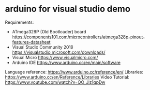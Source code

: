 # arduino for visual studio demo
Requirements:
- ATmega328P (Old Bootloader) board https://components101.com/microcontrollers/atmega328p-pinout-features-datasheet
- Visual Studio Community 2019 https://visualstudio.microsoft.com/downloads/
- Visual Micro https://www.visualmicro.com/
- Arduino IDE https://www.arduino.cc/en/main/software

Language reference: https://www.arduino.cc/reference/en/
Libraries: https://www.arduino.cc/en/Reference/Libraries
Video Tutorial: https://www.youtube.com/watch?v=QO_Jlz1qpDw
